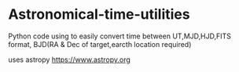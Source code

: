 # Astronomical-time-utilities
Python code using to easily convert time between UT,MJD,HJD,FITS format, BJD(RA &amp; Dec of target,earcth location required)


uses astropy https://www.astropy.org

